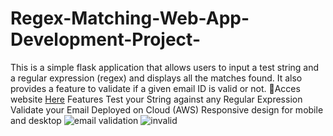 # Regex-Matching-Web-App-Development-Project-

This is a simple flask application that allows users to input a test string and a regular expression (regex) and displays all the matches found. It also provides a feature to validate if a given email ID is valid or not.
🔗Acces website 
[Here](http://51.20.185.230:5000/)
Features
Test your String against any Regular Expression
Validate your Email
Deployed on Cloud (AWS)
Responsive design for mobile and desktop
![email validation](https://github.com/Aishwarydakhare/Regex-Matching-Web-App-Development-Project-/assets/92745837/51c17396-9067-4d08-b914-1671a5ae27ec)
![invalid](https://github.com/Aishwarydakhare/Regex-Matching-Web-App-Development-Project-/assets/92745837/0e0fff70-2644-45fa-8c38-e2634b934efd)

